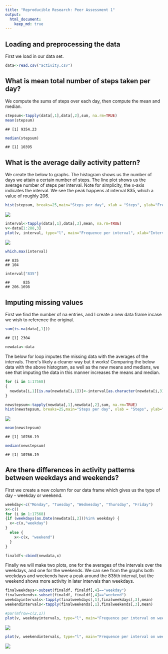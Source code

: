 ```yaml
---
title: "Reproducible Research: Peer Assessment 1"
output: 
  html_document:
    keep_md: true
---
```



## Loading and preprocessing the data

First we load in our data set.

 
 ```r
 data<-read.csv("activity.csv")
 ```


## What is mean total number of steps taken per day?

We compute the sums of steps over each day, then compute the mean and median.

```r
stepsum<-tapply(data[,1],data[,2],sum, na.rm=TRUE)
mean(stepsum)
```

```
## [1] 9354.23
```

```r
median(stepsum)
```

```
## [1] 10395
```


## What is the average daily activity pattern?

We create the below to graphs. The histogram shows us the number of days we attain a certain number of steps. The line plot shows us the average number of steps per interval. Note for simplicity, the x-axis indicates the interval. We see the peak happens at interval 835, which a value of roughly 206.


```r
hist(stepsum, breaks=25,main="Steps per day", xlab = "Steps", ylab="Frequency (in days)",col="steelblue")
```

![](PA1_template_files/figure-html/unnamed-chunk-3-1.png)<!-- -->


```r
interval<-tapply(data[,1],data[,3],mean, na.rm=TRUE)
v<-data[1:288,3]
plot(v, interval, type="l", main="Frequence per interval", xlab="Interval", ylab="Mean number of steps")
```

![](PA1_template_files/figure-html/unnamed-chunk-4-1.png)<!-- -->

```r
which.max(interval)
```

```
## 835 
## 104
```

```r
interval["835"]
```

```
##      835 
## 206.1698
```
## Imputing missing values

First we find the number of na entries, and I create a new data frame incase we wish to reference the original.

```r
sum(is.na(data[,1]))
```

```
## [1] 2304
```

```r
newdata<-data
```
The below for loop imputes the missing data with the averages of the intervals. There's likely a cleaner way but it works! Comparing the below data with the above histogram, as well as the new means and medians, we see that imputing the data in this manner increases the means and median.

```r
for (i in 1:17568)
{
  newdata[i,1][is.na(newdata[i,1])]<-interval[as.character(newdata[i,3])]
}

newstepsum<-tapply(newdata[,1],newdata[,2],sum, na.rm=TRUE)
hist(newstepsum, breaks=25,main="Steps per day", xlab = "Steps", ylab="Frequency (in days)",col="steelblue")
```

![](PA1_template_files/figure-html/unnamed-chunk-6-1.png)<!-- -->

```r
mean(newstepsum)
```

```
## [1] 10766.19
```

```r
median(newstepsum)
```

```
## [1] 10766.19
```


## Are there differences in activity patterns between weekdays and weekends?

First we create a new column for our data frame which gives us the type of day - weekday or weekend.

```r
weekday<-c("Monday", "Tuesday", "Wednesday", "Thursday", "Friday")
x<-c()
for (i in 1:17568)
{if (weekdays(as.Date(newdata[i,2]))%in% weekday) {
  x<-c(x,"weekday")
}
  else {
    x<-c(x, "weekend")
  }
}

finaldf<-cbind(newdata,x)
```

Finally we will make two plots, one for the averages of the intervals over the weekdays, and one for the weekends. We can see from the graphs both weekdays and weekends have a peak around the 835th interval, but the weekend shows more activity in later intervals than weekdays.


```r
finalweekdays<-subset(finaldf, finaldf[,4]=="weekday")
finalweekends<-subset(finaldf, finaldf[,4]=="weekend")
weekdayintervals<-tapply(finalweekdays[,1],finalweekdays[,3],mean)
weekendintervals<-tapply(finalweekends[,1],finalweekends[,3],mean)

#par(mfrow=c(2,1))
plot(v, weekdayintervals, type="l", main="Frequence per interval on weekdays", xlab="Interval", ylab="Mean number of steps")
```

![](PA1_template_files/figure-html/unnamed-chunk-8-1.png)<!-- -->

```r
plot(v, weekendintervals, type="l", main="Frequence per interval on weekends", xlab="Interval", ylab="Mean number of steps")
```

![](PA1_template_files/figure-html/unnamed-chunk-8-2.png)<!-- -->
